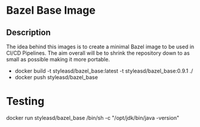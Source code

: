 # Bazel Base Image

## Description

The idea behind this images is to create a minimal Bazel image to be used in CI/CD Pipelines. The aim overall will be to shrink the repository down to as small as possible making it more portable.

-   docker build -t styleasd/bazel_base:latest -t styleasd/bazel_base:0.9.1 ./
-   docker push styleasd/bazel_base

# Testing

docker run styleasd/bazel_base /bin/sh -c "/opt/jdk/bin/java -version"

